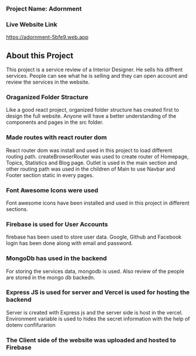 ### Project Name: Adornment

### Live Website Link
https://adornment-5bfe9.web.app

## About this Project

This project is a service review of a Interior Designer. He sells his diffrent services. People can see what he is selling and they can open account and review the services in the website.

### Oraganized Folder Stracture
Like a good react project, organized folder structure has created first to design the full website. Anyone will have a better understanding of the components and pages in the src folder.

### Made routes with react router dom
React router dom was install and used in this project to load different routing path. createBrowserRouter was used to create router of Homepage, Topics, Statistics and Blog page. Outlet is used in the main section and other routing path was used in the children of Main to use Navbar and Footer section static in every pages.

### Font Awesome Icons were used
Font awesome icons have been installed and used in this project in different sections. 

### Firebase is used for User Accounts
firebase has been used to store user data. Google, Github and Facebook login has been done along with email and password.

### MongoDb has used in the backend
For storing the services data, mongodb is used. Also review of the people are stored in the mongo db backedn.

### Express JS is used for server and Vercel is used for hosting the backend
Server is created with Express js and the server side is host in the vercel. Environment variable is used to hides the secret information with the help of dotenv confifurarion


### The Client side of the website was uploaded and hosted to Firebase

